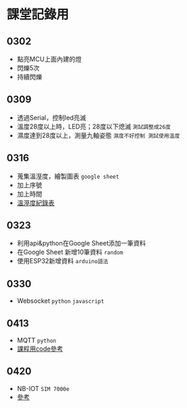 # 課堂記錄用
## 0302

- 點亮MCU上面內建的燈
- 閃爍5次
- 持續閃爍

## 0309

- 透過Serial，控制led亮滅
- 溫度28度以上時，LED亮；28度以下熄滅 `測試調整成26度`
- 濕度達到28度以上，測量九軸姿態 `濕度不好控制 測試使用溫度`

## 0316

- 蒐集溫溼度，繪製圖表 `google sheet`
- 加上序號
- 加上時間
- [溫溼度紀錄表](https://docs.google.com/spreadsheets/d/1Loe5P8JnAEPR9dCbh2FyJZVk8SKiVBj4O5C-Pu08fbg/edit?usp=sharing)

## 0323

- 利用api&python在Google Sheet添加一筆資料
- 在Google Sheet 新增10筆資料 `random`
- 使用ESP32新增資料 `arduino語法`

## 0330

- Websocket `python` `javascript`

## 0413

- MQTT `python`
- [課程用code參考](https://ithelp.ithome.com.tw/articles/10227131)

## 0420

- NB-IOT `SIM 7000e`
- [參考](https://frankchang.me/2018/12/18/sim7000c/)
